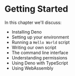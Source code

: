 # Getting Started

In this chapter we'll discuss:

- Installing Deno
- Setting up your environment
- Running a `Hello World` script
- Writing our own script
- The command line interface
- Understanding permissions
- Using Deno with TypeScript
- Using WebAssembly
